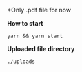 *Only .pdf file for now

**How to start**

```
yarn && yarn start
```

**Uploaded file directory**

```
./uploads
```
